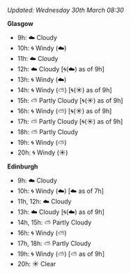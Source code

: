 *Updated: Wednesday 30th March 08:30*

**Glasgow**

* 9h: :cloud: Cloudy
* 10h: :cyclone: Windy (:cloud:)
* 11h: :cloud: Cloudy
* 12h: :cloud: Cloudy [:cyclone:(:cloud:) as of 9h]
* 13h: :cyclone: Windy (:cloud:)
* 14h: :cyclone: Windy (:partly_sunny:) [:cyclone:(:sunny:) as of 9h]
* 15h: :partly_sunny: Partly Cloudy [:cyclone:(:sunny:) as of 9h]
* 16h: :cyclone: Windy (:partly_sunny:) [:cyclone:(:sunny:) as of 9h]
* 17h: :partly_sunny: Partly Cloudy [:cyclone:(:sunny:) as of 9h]
* 18h: :partly_sunny: Partly Cloudy
* 19h: :cyclone: Windy (:partly_sunny:)
* 20h: :cyclone: Windy (:sunny:)

**Edinburgh**

* 9h: :cloud: Cloudy
* 10h: :cyclone: Windy (:cloud:) [:cloud: as of 7h]
* 11h, 12h: :cloud: Cloudy
* 13h: :cloud: Cloudy [:cyclone:(:cloud:) as of 9h]
* 14h, 15h: :partly_sunny: Partly Cloudy
* 16h: :cyclone: Windy (:partly_sunny:)
* 17h, 18h: :partly_sunny: Partly Cloudy
* 19h: :cyclone: Windy (:partly_sunny:) [:partly_sunny: as of 9h]
* 20h: :sunny: Clear
